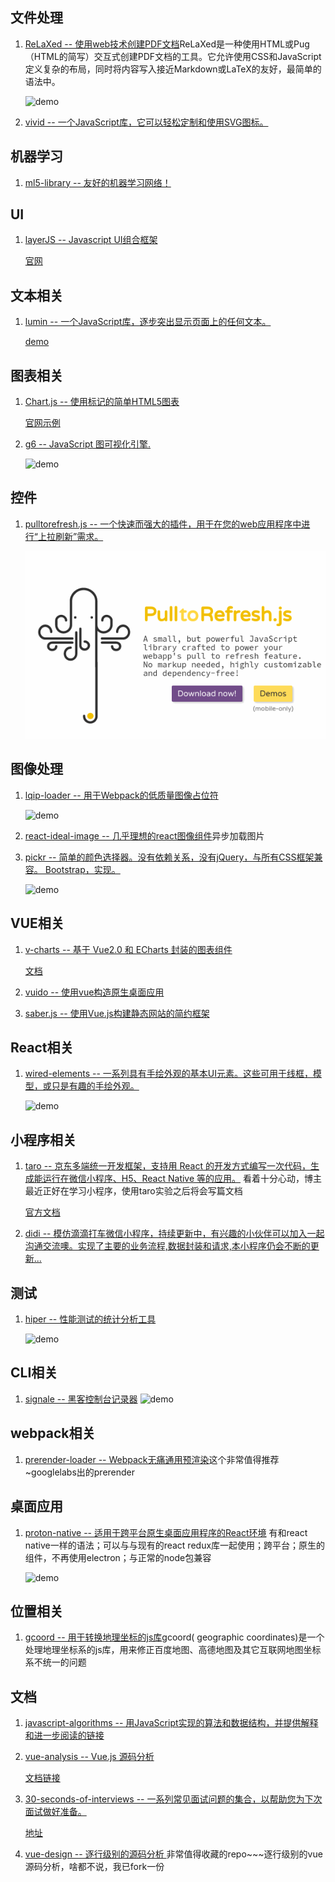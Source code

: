 ## 文件处理
1. [ReLaXed -- 使用web技术创建PDF文档](https://github.com/RelaxedJS/ReLaXed)ReLaXed是一种使用HTML或Pug（HTML的简写）交互式创建PDF文档的工具。它允许使用CSS和JavaScript定义复杂的布局，同时将内容写入接近Markdown或LaTeX的友好，最简单的语法中。
    
    ![demo](https://camo.githubusercontent.com/be077d7379399961977b45a802b675f5c18f170a/68747470733a2f2f692e696d6775722e636f6d2f344e34665359592e676966)
2. [vivid -- 一个JavaScript库，它可以轻松定制和使用SVG图标。](https://github.com/webkul/vivid)
## 机器学习
1. [ml5-library -- 友好的机器学习网络！](https://github.com/ml5js/ml5-library)
## UI
1. [layerJS -- Javascript UI组合框架](https://github.com/layerJS/layerJS)
    
    [官网](https://layerjs.org/)
## 文本相关
1. [lumin -- 一个JavaScript库，逐步突出显示页面上的任何文本。](https://github.com/pshihn/lumin)

    [demo](https://camo.githubusercontent.com/a536b2095ed53b00ac4edb357bb98bd42a0c9144/68747470733a2f2f6c756d696e2e726f636b732f696d616765732f686967686c696768742e676966)
## 图表相关
1. [Chart.js -- 使用<canvas>标记的简单HTML5图表](https://github.com/chartjs/Chart.js) 

    [官网示例](http://www.chartjs.org/)
2. [g6 -- JavaScript 图可视化引擎.](https://github.com/antvis/g6/blob/master/README-zh_CN.md)

    ![demo](https://camo.githubusercontent.com/20982b9b9043c92c8bbe337ae4d47d684d63d2c1/68747470733a2f2f67772e616c697061796f626a656374732e636f6d2f7a6f732f726d73706f7274616c2f6e7a6d79634265776a66784b4462657054446c542e676966)
## 控件
1. [pulltorefresh.js -- 一个快速而强大的插件，用于在您的web应用程序中进行“上拉刷新”需求。](https://github.com/BoxFactura/pulltorefresh.js)

    ![demo](https://github.com/BoxFactura/pulltorefresh.js/raw/master/img/pulltorefresh.gif)
## 图像处理
1. [lqip-loader -- 用于Webpack的低质量图像占位符](https://github.com/zouhir/lqip-loader)

    ![demo](https://user-images.githubusercontent.com/5052316/31105257-7986782c-a82e-11e7-972b-cabcf97f13c0.png)
2. [react-ideal-image -- 几乎理想的react图像组件](https://github.com/stereobooster/react-ideal-image)异步加载图片
3. [pickr -- 简单的颜色选择器。没有依赖关系，没有jQuery，与所有CSS框架兼容。 Bootstrap，实现。](https://github.com/Simonwep/pickr)

    ![demo](https://github.com/Simonwep/pickr/raw/master/gh-page/pickr.apng)
## VUE相关
1. [v-charts -- 基于 Vue2.0 和 ECharts 封装的图表组件](https://github.com/ElemeFE/v-charts)    
    
    [文档](https://v-charts.js.org/#/)
2. [vuido -- 使用vue构造原生桌面应用](https://github.com/mimecorg/vuido)
3. [saber.js -- 使用Vue.js构建静态网站的简约框架](https://github.com/egoist/saber.js)
## React相关
1. [wired-elements -- 一系列具有手绘外观的基本UI元素。这些可用于线框，模型，或只是有趣的手绘外观。](https://github.com/wiredjs/wired-elements)

    ![demo](https://camo.githubusercontent.com/d06779580c38ad9fc939c7599f4623598a5e6b98/68747470733a2f2f692e696d6775722e636f6d2f717474506c6c672e706e67)
## 小程序相关
1. [taro -- 京东多端统一开发框架，支持用 React 的开发方式编写一次代码，生成能运行在微信小程序、H5、React Native 等的应用。](https://github.com/NervJS/taro) 看着十分心动，博主最近正好在学习小程序，使用taro实验之后将会写篇文档

    [官方文档](https://taro.aotu.io/)
2. [didi -- 模仿滴滴打车微信小程序，持续更新中，有兴趣的小伙伴可以加入一起沟通交流噢。实现了主要的业务流程,数据封装和请求,本小程序仍会不断的更新...](https://github.com/WsmDyj/didi)
## 测试
1. [hiper -- 性能测试的统计分析工具](https://github.com/pod4g/hiper)

    ![demo](https://camo.githubusercontent.com/247e9ab7a110bfa09c5133f7503f967995b5411d/687474703a2f2f377874396e382e636f6d322e7a302e676c622e636c6f7564646e2e636f6d2f6869706572392e706e67)
## CLI相关
1. [signale -- 黑客控制台记录器](https://github.com/klauscfhq/signale)
    ![demo](https://camo.githubusercontent.com/dd0ad939bce8e21b2f9afbf0db794a0de7422c5f/68747470733a2f2f63646e2e7261776769742e636f6d2f6b6c617573636668712f7369676e616c652f32643862636666382f6d656469612f6865616465722e706e67)
## webpack相关
1. [prerender-loader -- Webpack无痛通用预渲染](https://github.com/GoogleChromeLabs/prerender-loader)这个非常值得推荐~googlelabs出的prerender
## 桌面应用
1. [proton-native -- 适用于跨平台原生桌面应用程序的React环境](https://github.com/kusti8/proton-native)
    有和react native一样的语法；可以与与现有的react redux库一起使用；跨平台；原生的组件，不再使用electron；与正常的node包兼容
        
    ![demo](https://camo.githubusercontent.com/2f4f5eb65093cc4af2d265dfeb9afceef7452575/687474703a2f2f70726f746f6e6e61746976652d616635312e6b7863646e2e636f6d2f696d616765732f77696e646f77735f6578616d706c652e706e67)
## 位置相关
1. [gcoord -- 用于转换地理坐标的js库](https://github.com/hujiulong/gcoord)gcoord( geographic coordinates)是一个处理地理坐标系的js库，用来修正百度地图、高德地图及其它互联网地图坐标系不统一的问题
## 文档
1. [javascript-algorithms -- 用JavaScript实现的算法和数据结构，并提供解释和进一步阅读的链接](https://github.com/trekhleb/javascript-algorithms)
2. [vue-analysis -- Vue.js 源码分析 ](https://github.com/ustbhuangyi/vue-analysis)

    [文档链接](https://ustbhuangyi.github.io/vue-analysis/doc/)
3. [30-seconds-of-interviews -- 一系列常见面试问题的集合，以帮助您为下次面试做好准备。](https://github.com/fejes713/30-seconds-of-interviews)

    [地址](https://github.com/fejes713/30-seconds-of-interviews)
4. [vue-design -- 逐行级别的源码分析 ](https://github.com/HcySunYang/vue-design)非常值得收藏的repo~~~逐行级别的vue源码分析，啥都不说，我已fork一份
